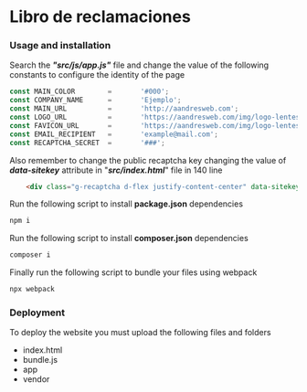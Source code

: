 # Libro de reclamaciones 
### Usage and installation

Search the ***"src/js/app.js"*** file and change the value of the following constants to configure the identity of the page
```javascript
const MAIN_COLOR        =       '#000';
const COMPANY_NAME      =       'Ejemplo';
const MAIN_URL          =       'http://aandresweb.com';
const LOGO_URL          =       'https://aandresweb.com/img/logo-lentes.png';
const FAVICON_URL       =       'https://aandresweb.com/img/logo-lentes.png';
const EMAIL_RECIPIENT   =       'example@mail.com';
const RECAPTCHA_SECRET  =       '###';
```

Also remember to change the public recaptcha key changing the value of ***data-sitekey*** attribute in "***src/index.html***" file in 140 line
```html
    <div class="g-recaptcha d-flex justify-content-center" data-sitekey="###">
```

Run the following script to install **package.json** dependencies
```bash
npm i
```
Run the following script to install **composer.json** dependencies
```bash
composer i
```
Finally run the following script to bundle your files using webpack
```bash
npx webpack
```
### Deployment

To deploy the website you must upload the following files and folders
 - index.html
 - bundle.js
 - app
 - vendor
